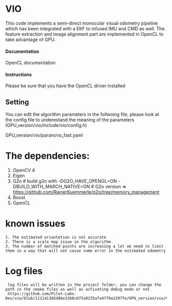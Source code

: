 VIO
===

This code implements a semi-direct monocular visual odometry pipeline which has been integrated with a EKF to infused IMU and CMD as well. The feature extraction and image alignment part are implemented in OpenCL to take advantage of GPU.

    
#### Documentation
OpenCL documentation

#### Instructions
Please be sure that you have the OpenCL driver installed


## Setting

You can edit the algorithm parameters in the follwoing file, please look at the config file to underestand the meaning of the parameters (GPU_version/vio/include/vio/config.h)

GPU_version/vio/param/vo_fast.yaml

# The dependencies:
1. OpenCV 4
2. Eigen
3. G2o  # build g2o with -DG2O_HAVE_OPENGL=ON -DBUILD_WITH_MARCH_NATIVE=ON
        # G2o version => https://github.com/RainerKuemmerle/g2o/tree/memory_management
4. Boost
5. OpenCL

# known issues
    1. The estimated oriantetion is not accurate 
    2. There is a scale map issue in the algorithm 
    3. The number of matched points are increasing a lot we need to limit them in a way that will not cause some error in the estimated odometry
    
# Log files
     log files will be written in the project folder, you can change the path in the cmake files as well as activating debug mode or not
     https://github.com/Pilot-Labs-Dev/vio/blob/111141365d86e3260cb75a9235afa47f0a1397fe/GPU_version/vio/CMakeLists.txt#L89

